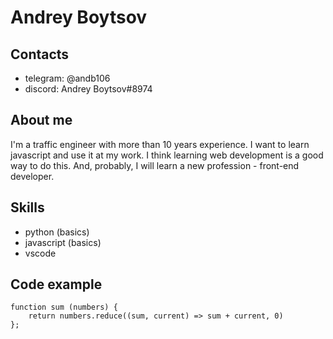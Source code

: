 # Andrey Boytsov
## Contacts
- telegram: @andb106
- discord: Andrey Boytsov#8974
## About me
I'm a traffic engineer with more than 10 years experience. 
I want to learn javascript and use it at my work. I think learning  web development is a good way to do this. 
And, probably, I will learn a new profession - front-end developer.
## Skills
- python (basics)
- javascript (basics)
- vscode
## Code example
```
function sum (numbers) {
    return numbers.reduce((sum, current) => sum + current, 0)
};
```
